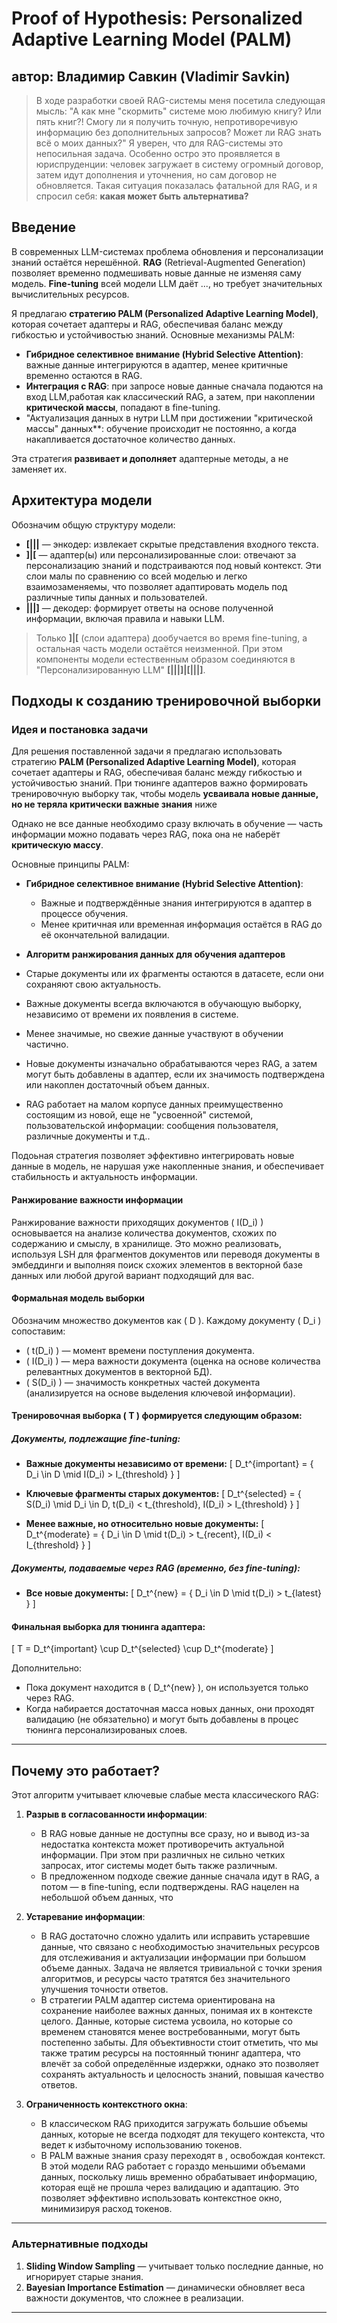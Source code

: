 
# Proof of Hypothesis: Personalized Adaptive Learning Model (PALM)

автор: **Владимир Савкин (Vladimir Savkin)**
---

> В ходе разработки своей RAG-системы меня посетила следующая мысль: "А как мне "скормить" системе мою любимую книгу? Или пять книг?! Смогу ли я получить точную, непротиворечивую информацию без дополнительных запросов? Может ли RAG знать всё о моих данных?" Я уверен, что для RAG-системы это непосильная задача.
Особенно остро это проявляется в юриспруденции: человек загружает в систему огромный договор, затем идут дополнения и уточнения, но сам договор не обновляется. Такая ситуация показалась фатальной для RAG, и я спросил себя: **какая может быть альтернатива?**

## Введение

В современных LLM-системах проблема обновления и персонализации знаний остаётся нерешённой. **RAG** (Retrieval-Augmented Generation) позволяет временно подмешивать новые данные не изменяя саму модель. **Fine-tuning** всей модели LLM даёт ..., но требует значительных вычислительных ресурсов.

Я предлагаю **стратегию PALM (Personalized Adaptive Learning Model)**, которая сочетает адаптеры и RAG, обеспечивая баланс между гибкостью и устойчивостью знаний.
Основные механизмы PALM:
- **Гибридное селективное внимание (Hybrid Selective Attention)**: важные данные интегрируются в адаптер, менее критичные временно остаются в RAG.
- **Интеграция с RAG**: при запросе новые данные сначала подаются на вход LLM,работая как классический RAG, а затем, при накоплении **критической массы**, попадают в fine-tuning.
- "Актуализация данных в нутри LLM при достижении "критической массы" данных**: обучение происходит не постоянно, а когда накапливается достаточное количество данных.

Эта стратегия **развивает и дополняет** адаптерные методы, а не заменяет их.

## Архитектура модели

Обозначим общую структуру модели:

- **[|||** — энкодер: извлекает скрытые представления входного текста.
- **]|[** — адаптер(ы) или персонализированные слои: отвечают за персонализацию знаний и подстраиваются под новый контекст. Эти слои малы по сравнению со всей моделью и легко взаимозаменяемы, что позволяет адаптировать модель под различные типы данных и пользователей.
- **|||]** — декодер: формирует ответы на основе полученной информации, включая правила и навыки LLM.

> Только **]|[** (слои адаптера) дообучается во время fine-tuning, а остальная часть модели остаётся неизменной. При этом компоненты модели естественным образом соединяются в "Персонализированную LLM" **[|||]|[|||]**.


## Подходы к созданию тренировочной выборки

### Идея и постановка задачи

Для решения поставленной задачи я предлагаю использовать стратегию **PALM (Personalized Adaptive Learning Model)**, которая сочетает адаптеры и RAG, обеспечивая баланс между гибкостью и устойчивостью знаний. 
При тюнинге адаптеров важно формировать тренировочную выборку так, чтобы модель **усваивала новые данные, но не теряла критически важные знания** ниже 
  
Однако не все данные необходимо сразу включать в обучение — часть информации можно подавать через RAG, пока она не наберёт **критическую массу**.

Основные принципы PALM:

- **Гибридное селективное внимание (Hybrid Selective Attention)**:
  - Важные и подтверждённые знания интегрируются в адаптер в процессе обучения.
  - Менее критичная или временная информация остаётся в RAG до её окончательной валидации.

- **Алгоритм ранжирования данных для обучения адаптеров** 

- Старые документы или их фрагменты остаются в датасете, если они сохраняют свою актуальность.

- Важные документы всегда включаются в обучающую выборку, независимо от времени их появления в системе.

- Менее значимые, но свежие данные участвуют в обучении частично.

- Новые документы изначально обрабатываются через RAG, а затем могут быть добавлены в адаптер, если их значимость подтверждена или накоплен достаточный объем данных.

- RAG работает на малом корпусе данных преимущественно состоящим из новой, еще не "усвоенной" системой, пользовательской информации: сообщения пользователя, различные документы и т.д..


Подоьная стратегия позволяет эффективно интегрировать новые данные в модель, не нарушая уже накопленные знания, и обеспечивает стабильность и актуальность информации.

#### Ранжирование важности информации

Ранжирование важности приходящих документов \( I(D_i) \) основывается на анализе количества документов, схожих по содержанию и смыслу, в хранилище.
Это можно реализовать, используя LSH для фрагментов документов или переводя документы в эмбеддинги и выполняя поиск схожих элементов в векторной базе данных или любой другой вариант подходящий для вас.

#### Формальная модель выборки

Обозначим множество документов как \( D \). Каждому документу \( D_i \) сопоставим:
- \( t(D_i) \) — момент времени поступления документа.
- \( I(D_i) \) — мера важности документа (оценка на основе количества релевантных документов в векторной БД).
- \( S(D_i) \) — значимость конкретных частей документа (анализируется на основе выделения ключевой информации).

#### Тренировочная выборка \( T \) формируется следующим образом:

##### Документы, подлежащие fine-tuning:
- **Важные документы независимо от времени:**
  \[
  D_t^{important} = \{ D_i \in D \mid I(D_i) > I_{threshold} \}
  \]

- **Ключевые фрагменты старых документов:**
  \[
  D_t^{selected} = \{ S(D_i) \mid D_i \in D, t(D_i) < t_{threshold}, I(D_i) > I_{threshold} \}
  \]

- **Менее важные, но относительно новые документы:**
  \[
  D_t^{moderate} = \{ D_i \in D \mid t(D_i) > t_{recent}, I(D_i) < I_{threshold} \}
  \]

##### Документы, подаваемые через RAG (временно, без fine-tuning):
- **Все новые документы:**
  \[
  D_t^{new} = \{ D_i \in D \mid t(D_i) > t_{latest} \}
  \]

#### Финальная выборка для тюнинга адаптера:

\[
T = D_t^{important} \cup D_t^{selected} \cup D_t^{moderate}
\]

Дополнительно:
- Пока документ находится в \( D_t^{new} \), он используется только через RAG.
- Когда набирается достаточная масса новых данных, они проходят валидацию (не обязательно) и могут быть добавлены в процес тюнинга персонализированых слоев.

---

## Почему это работает?

Этот алгоритм учитывает ключевые слабые места классического RAG:

1. **Разрыв в согласованности информации**:
   - В RAG новые данные не доступны все сразу, но и вывод из-за недостатка контекста может противоречить актуальной информации. При этом при различных не сильно четких запросах, итог системы модет быть также различным.
   - В предложенном подходе свежие данные сначала идут в RAG, а потом — в fine-tuning, если подтверждены. RAG нацелен на небольшой объем данных, что 

2. **Устаревание информации**:
   - В RAG достаточно сложно удалить или исправить устаревшие данные, что связано с необходимостью значительных ресурсов для отслеживания и актуализации информации при большом объеме данных. Задача не является тривиальной с точки зрения алгоритмов, и ресурсы часто тратятся без значительного улучшения точности ответов.
   - В стратегии PALM адаптер система ориентирована на сохранение наиболее важных данных, понимая их в контексте целого. Данные, которые система усвоила, но которые со временем становятся менее востребованными, могут быть постепенно забыты. Для объективности стоит отметить, что мы также тратим ресурсы на постоянный тюнинг адаптера, что влечёт за собой определённые издержки, однако это позволяет сохранять актуальность и целосность знаний, повышая качество ответов.

3. **Ограниченность контекстного окна**:
   - В классическом RAG приходится загружать большие объемы данных, которые не всегда подходят для текущего контекста, что ведет к избыточному использованию токенов.
   - В PALM важные знания сразу переходят в , освобождая контекст. В этой модели RAG работает с гораздо меньшими объемами данных, поскольку лишь временно обрабатывает информацию, которая ещё не прошла через валидацию и адаптацию. Это позволяет эффективно использовать контекстное окно, минимизируя расход токенов.


---

### Альтернативные подходы

1. **Sliding Window Sampling** — учитывает только последние данные, но игнорирует старые знания.
2. **Bayesian Importance Estimation** — динамически обновляет веса важности документов, что сложнее в реализации.
---

